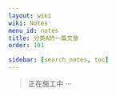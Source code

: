 ```yaml
---
layout: wiki
wiki: Notes
menu_id: notes
title: 分类A的一篇文章
order: 101

sidebar: [search_notes, toc]
---
```


> 正在施工中 ···
